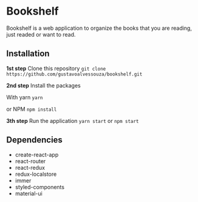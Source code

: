 # Bookshelf

Bookshelf is a web application to organize the books that you are reading, just readed or want to read.


## Installation
**1st step**
Clone this repository
```git clone https://github.com/gustavoalvessouza/bookshelf.git```

**2nd step**
Install the packages

With yarn
```yarn```

or NPM
```npm install```

**3th step**
Run the application
```yarn start``` or ```npm start```

## Dependencies
- create-react-app
- react-router
- react-redux
- redux-localstore
- immer
- styled-components
- material-ui
